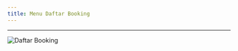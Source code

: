 ```yaml
---
title: Menu Daftar Booking
---
```

***

![Daftar Booking](https://media.discordapp.net/attachments/901502995525693551/1026138389302489188/unknown.png?width=1440&height=314)
